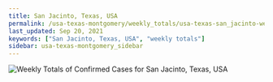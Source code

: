 ```yaml
---
title: San Jacinto, Texas, USA
permalink: /usa-texas-montgomery/weekly_totals/usa-texas-san_jacinto-weekly_totals.html
last_updated: Sep 20, 2021
keywords: ["San Jacinto, Texas, USA", "weekly totals"]
sidebar: usa-texas-montgomery_sidebar
---
```


![Weekly Totals of Confirmed Cases for San Jacinto, Texas, USA](/covid_tracker/images/graphs/usa-texas-san_jacinto-weekly_totals_graph.png)
